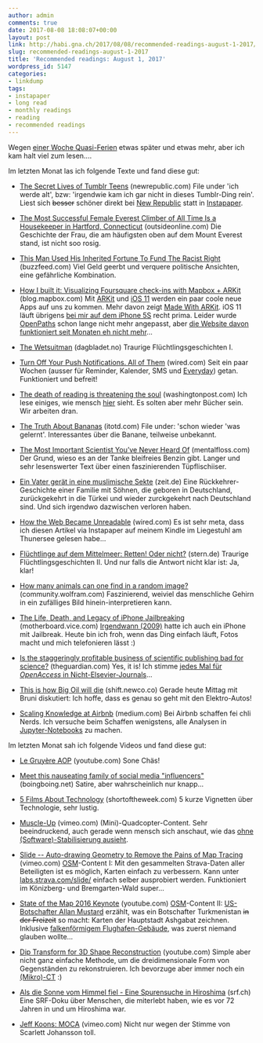 ```yaml
---
author: admin
comments: true
date: 2017-08-08 18:08:07+00:00
layout: post
link: http://habi.gna.ch/2017/08/08/recommended-readings-august-1-2017/
slug: recommended-readings-august-1-2017
title: 'Recommended readings: August 1, 2017'
wordpress_id: 5147
categories:
- linkdump
tags:
- instapaper
- long read
- monthly readings
- reading
- recommended readings
---
```


Wegen [einer Woche Quasi-Ferien](https://www.flickr.com/photos/habi/albums/72157684559049111) etwas später und etwas mehr, aber ich kam halt viel zum lesen....

Im letzten Monat las ich folgende Texte und fand diese gut:





  * [The Secret Lives of Tumblr Teens](https://newrepublic.com/article/129002/secret-lives-tumblr-teens) (newrepublic.com)
File under 'ich werde alt', bzw: 'irgendwie kam ich gar nicht in dieses Tumblr-Ding rein'. Liest sich <del>besser</del> schöner direkt bei [New Republic](http://newrepublic.com) statt in [Instapaper](http://instapaper.com).


  * [The Most Successful Female Everest Climber of All Time Is a Housekeeper in Hartford, Connecticut](https://www.outsideonline.com/2078361/most-successful-female-everest-climber-all-time-housekeeper-hartford-connecticut) (outsideonline.com)
Die Geschichte der Frau, die am häufigsten oben auf dem Mount Everest stand, ist nicht soo rosig.


  * [This Man Used His Inherited Fortune To Fund The Racist Right](https://www.buzzfeed.com/aramroston/hes-spent-almost-20-years-funding-the-racist-right-it) (buzzfeed.com)
Viel Geld geerbt und verquere politische Ansichten, eine gefährliche Kombination.


  * [How I built it: Visualizing Foursquare check-ins with Mapbox + ARKit](https://blog.mapbox.com/how-i-built-this-visualizing-foursquare-check-ins-with-mapbox-arkit-ed88463992f3) (blog.mapbox.com)
Mit [ARKit](https://developer.apple.com/arkit/) und [iOS 11](https://www.apple.com/lae/ios/ios-11-preview/) werden ein paar coole neue Apps auf uns zu kommen. Mehr davon zeigt [Made With ARKit](http://www.madewitharkit.com/).
iOS 11 läuft übrigens [bei mir auf dem iPhone 5S](https://beta.apple.com/sp/betaprogram/) recht prima. Leider wurde [OpenPaths](http://habi.gna.ch/?s=openpaths) schon lange nicht mehr angepasst, aber [die Website davon funktioniert seit Monaten eh nicht mehr](https://twitter.com/habi/status/890876736535240704)...


  * [The Wetsuitman](http://www.dagbladet.no/spesial/vatdraktmysteriet/eng/) (dagbladet.no)
Traurige Flüchtlingsgeschichten I.


  * [Turn Off Your Push Notifications. All of Them](https://www.wired.com/story/turn-off-your-push-notifications/) (wired.com)
Seit ein paar Wochen (ausser für Reminder, Kalender, SMS und [Everyday](http://everyday-app.com/)) getan.
Funktioniert und befreit!


  * [The death of reading is threatening the soul](https://www.washingtonpost.com/news/acts-of-faith/wp/2017/07/21/the-death-of-reading-is-threatening-the-soul/) (washingtonpost.com)
Ich lese einiges, wie mensch [hier](http://habi.gna.ch/category/linkdump/) sieht. Es solten aber mehr Bücher sein. Wir arbeiten dran.


  * [The Truth About Bananas](https://itotd.com/articles/292/the-truth-about-bananas/r2) (itotd.com)
File under: 'schon wieder 'was gelernt'. Interessantes über die Banane, teilweise unbekannt.


  * [The Most Important Scientist You’ve Never Heard Of](http://mentalfloss.com/article/94569/clair-patterson-scientist-who-determined-age-earth-and-then-saved-it) (mentalfloss.com)
Der Grund, wieso es an der Tanke bleifreies Benzin gibt. Langer und sehr lesenswerter Text über einen faszinierenden Tüpflischiiser.


  * [Ein Vater gerät in eine muslimische Sekte](http://www.zeit.de/2017/27/muslimische-sekte-vater-sohn-karriere/komplettansicht) (zeit.de)
Eine Rückkehrer-Geschichte einer Familie mit Söhnen, die geboren in Deutschland, zurückgekehrt in die Türkei und wieder zurckgekehrt nach Deutschland sind. Und sich irgendwo dazwischen verloren haben.


  * [How the Web Became Unreadable](https://www.wired.com/2016/10/how-the-web-became-unreadable/) (wired.com)
Es ist sehr meta, dass ich diesen Artikel via Instapaper auf meinem Kindle im Liegestuhl am Thunersee gelesen habe...


  * [Flüchtlinge auf dem Mittelmeer: Retten! Oder nicht?](http://www.stern.de/politik/ausland/fluechtlinge-auf-dem-mittelmeer--retten--oder-nicht--7524810.html) (stern.de)
Traurige Flüchtlingsgeschichten II. Und nur falls die Antwort nicht klar ist: Ja, klar!


  * [How many animals can one find in a random image?](http://community.wolfram.com/groups/-/m/t/995095) (community.wolfram.com)
Faszinierend, weiviel das menschliche Gehirn in ein zufälliges Bild hinein-interpretieren kann.


  * [The Life, Death, and Legacy of iPhone Jailbreaking](https://motherboard.vice.com/en_us/article/8xa4ka/iphone-jailbreak-life-death-legacy) (motherboard.vice.com)
[Irgendwann (2009)](http://habi.gna.ch/2009/04/10/panoramas-from-low-quality-movies/) hatte ich auch ein iPhone mit Jailbreak. Heute bin ich froh, wenn das Ding einfach läuft, Fotos macht und mich telefonieren lässt :)


  * [Is the staggeringly profitable business of scientific publishing bad for science?](http://www.theguardian.com/science/2017/jun/27/profitable-business-scientific-publishing-bad-for-science) (theguardian.com)
Yes, it is!
Ich stimme [jedes Mal für _OpenAccess_ in Nicht-Elsevier-Journals](http://wiki.davidhaberthuer.ch/publications)...


  * [This is how Big Oil will die](https://shift.newco.co/this-is-how-big-oil-will-die-38b843bd4fe0) (shift.newco.co)
Gerade heute Mittag mit Bruni diskutiert: Ich hoffe, dass es genau so geht mit den Elektro-Autos!


  * [Scaling Knowledge at Airbnb](https://medium.com/airbnb-engineering/scaling-knowledge-at-airbnb-875d73eff091) (medium.com)
Bei Airbnb schaffen fei chli Nerds. Ich versuche beim Schaffen wenigstens, alle Analysen in [Jupyter-Notebooks](http://jupyter.org/) zu machen.



Im letzten Monat sah ich folgende Videos und fand diese gut:



  * [Le Gruyère AOP](https://www.youtube.com/watch?v=VHMj0KZlZkY) (youtube.com)
Sone Chäs!


  * [Meet this nauseating family of social media "influencers"](http://boingboing.net/2017/07/03/meet-this-nauseatiing-social-m.html) (boingboing.net)
Satire, aber wahrscheinlich nur knapp...


  * [5 Films About Technology](https://www.shortoftheweek.com/2017/04/12/5-films-technology) (shortoftheweek.com)
5 kurze Vignetten über Technologie, sehr lustig.


  * [Muscle-Up](https://vimeo.com/218839072) (vimeo.com)
(Mini)-Quadcopter-Content.
Sehr beeindruckend, auch gerade wenn mensch sich anschaut, wie das [ohne (Software)-Stabilisierung ausieht](https://vimeo.com/218837928).


  * [Slide -- Auto-drawing Geometry to Remove the Pains of Map Tracing](https://vimeo.com/91878015) (vimeo.com)
[OSM](http://www.openstreetmap.org/)-Content I: Mit den gesammelten Strava-Daten aller Beteiligten ist es möglich, Karten einfach zu verbessern.
Kann unter [labs.strava.com/slide/](http://strava.github.io/iD/#background=Bing&map=14.24/7.4342/46.9474) einfach selber ausprobiert werden.
Funktioniert im Könizberg- und Bremgarten-Wald super...


  * [State of the Map 2016 Keynote](https://www.youtube.com/watch?v=_t5DxV7cXgQ) (youtube.com)
[OSM](http://www.openstreetmap.org/)-Content II: [US-Botschafter Allan Mustard](https://tm.usembassy.gov/our-relationship/our-ambassador/) erzählt, was ein Botschafter Turkmenistan <del>in der Freizeit</del> so macht: Karten der Hauptstadt Ashgabat zeichnen.
Inklusive [falkenförmigem Flughafen-Gebäude](http://www.openstreetmap.org/#map=17/37.97448/58.38023), was zuerst niemand glauben wollte...


  * [Dip Transform for 3D Shape Reconstruction](https://www.youtube.com/watch?v=yHvyPnkuAiw) (youtube.com)
Simple aber nicht ganz einfache Methode, um die dreidimensionale Form von Gegenständen zu rekonstruieren.
Ich bevorzuge aber immer noch ein [(Mikro)-CT](http://habi.gna.ch/2016/11/25/einfache-probleme-vollig-over-engineered/) :)


  * [Als die Sonne vom Himmel fiel - Eine Spurensuche in Hiroshima](https://www.srf.ch/play/tv/me_chfilmszene/video/als-die-sonne-vom-himmel-fiel?id=b7bd4eb7-c986-4be9-bba5-871dfc80da0c) (srf.ch)
Eine SRF-Doku über Menschen, die miterlebt haben, wie es vor 72 Jahren in und um Hiroshima war.


  * [Jeff Koons: MOCA](https://vimeo.com/221498834) (vimeo.com)
Nicht nur wegen der Stimme von Scarlett Johansson toll.


